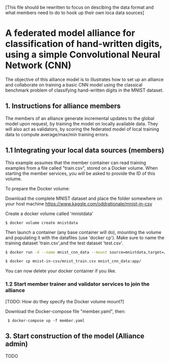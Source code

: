 [This file should be rewritten to focus on descibing the data format and what members need to do to hook up their own loca data sources]

# A federated model alliance for classification of hand-written digits, using a simple Convolutional Neural Network (CNN)

The objective of this alliance model is to illustrates how to set up an alliance and collaborate on training a basic CNN model using the classical benchmark problem of classifying hand-written digits in the MNIST dataset. 

## 1. Instructions for alliance members
The members of an alliance generate incremental updates to the global model upon request, by training the model on locally available data. They will also act as validators, by scoring the federated model of local training data to compute average/max/min training errors. 

## 1.1 Integrating your local data sources (members)

This example assumes that the member container can read training examples from a file called "train.csv", stored on a Docker  volume. When starting the member services, you will be asked to provide the ID of this volume. 

To prepare the Docker volume: 

Download the complete MNIST dataset and place the folder somewhere on your host machine https://www.kaggle.com/oddrationale/mnist-in-csv 

Create a docker volume called 'mnistdata'

    $ docker volume create mnistdata

Then launch a container (any base container will do), mounting the volume and populating it with the datafiles (use 'docker cp'). Make sure to name the training  dataset 'train.csv',and the test dataset 'test.csv'.

```bash
$ docker run -d --name mnist_cnn_data --mount source=mnistdata,target=/app nginx:latest

$ docker cp mnist-in-csv/mnist_train.csv mnist_cnn_data:app/ 
```

You can now delete your docker container if you like. 

### 1.2 Start member trainer and validator services to join the alliance

[TODO: How do they specify the Docker volume mount?]

Download the Docker-compose file "member.yaml", then:

     $ docker-compose up -f member.yaml 
     
    
## 3. Start construction of the model (Alliance admin)  
TODO
